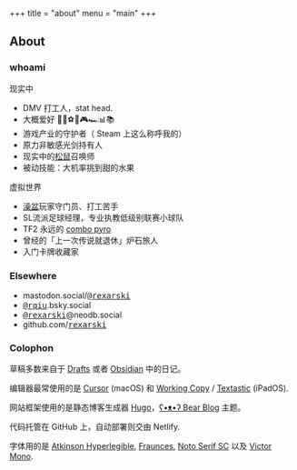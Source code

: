 +++
title = "about"
menu = "main"
+++

## About

### whoami

现实中

- DMV 打工人，stat head.
- 大概爱好 🚶🎷⚽🏀🎮🏎️📊📚
- 游戏产业的守护者（ Steam 上这么称呼我的）
- 原力非敏感光剑持有人
- 现实中的[松鼠](https://thevarsity.ca/2003/02/10/breeding-unease-in-queens-park/)召唤师
- 被动技能：大机率挑到甜的水果

虚拟世界

- [澡盆](https://splatoonwiki.org/wiki/Bloblobber)玩家守门员、打工苦手
- SL流派足球经理，专业执教低级别联赛小球队
- TF2 永远的 [combo pyro](https://www.youtube.com/watch?v=3gh47cWmOxI)
- 曾经的「上一次传说就退休」炉石旅人
- 入门卡牌收藏家

### Elsewhere

- mastodon.social/<kbd>[@rexarski](https://mastodon.social/@rexarski)</kbd>
- <kbd>[@rqiu](https://bsky.app/profile/rqiu.bsky.social)</kbd>.bsky.social
- <kbd>[@rexarski](https://neodb.social/users/rexarski/)</kbd>@neodb.social
- github.com/<kbd>[rexarski](https://github.com/rexarski)</kbd>
<!-- - <kbd>[异常](https://outlier.rexarski.com/)</kbd> -->

### Colophon

草稿多数来自于 [Drafts](https://getdrafts.com) 或者 [Obsidian](https://obsidian.md) 中的日记。

编辑器最常使用的是 [Cursor](https://cursor.com/en) (macOS) 和 [Working Copy](https://workingcopy.app) / [Textastic](https://www.textasticapp.com) (iPadOS).

网站框架使用的是静态博客生成器 [Hugo](https://gohugo.io)，[ʕ•ᴥ•ʔ Bear Blog](https://github.com/janraasch/hugo-bearblog/) 主题。

代码托管在 GitHub 上，自动部署则交由 Netlify.

字体用的是 [Atkinson Hyperlegible](https://www.brailleinstitute.org/freefont/), [Fraunces](https://fraunces.undercase.xyz), [Noto Serif SC](https://fonts.google.com/noto/specimen/Noto+Serif+SC) 以及 [Victor Mono](https://rubjo.github.io/victor-mono/).
